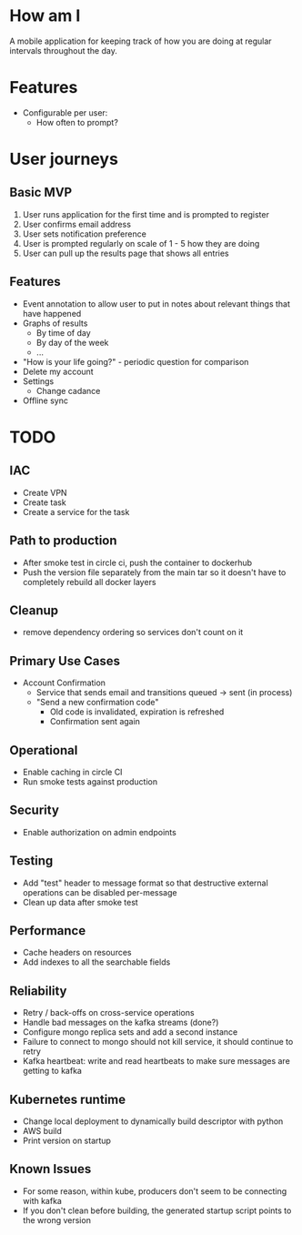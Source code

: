 
# How am I

A mobile application for keeping track of how you are doing at regular intervals throughout the day.

# Features

* Configurable per user:
    * How often to prompt?

# User journeys

## Basic MVP

1. User runs application for the first time and is prompted to register
2. User confirms email address
3. User sets notification preference
4. User is prompted regularly on scale of 1 - 5 how they are doing
5. User can pull up the results page that shows all entries


## Features

* Event annotation to allow user to put in notes about relevant things that have happened
* Graphs of results
    * By time of day
    * By day of the week
    * ... 
* "How is your life going?" - periodic question for comparison
* Delete my account
* Settings
    * Change cadance
* Offline sync

# TODO

## IAC
* Create VPN
* Create task
* Create a service for the task


## Path to production
* After smoke test in circle ci, push the container to dockerhub
* Push the version file separately from the main tar so it doesn't have to completely rebuild all docker layers

## Cleanup
- remove dependency ordering so services don't count on it

## Primary Use Cases
* Account Confirmation
    * Service that sends email and transitions queued -> sent (in process)
    * "Send a new confirmation code"
        * Old code is invalidated, expiration is refreshed
        * Confirmation sent again

## Operational
* Enable caching in circle CI
* Run smoke tests against production

## Security
* Enable authorization on admin endpoints

## Testing
* Add "test" header to message format so that destructive external operations can be disabled
 per-message
 * Clean up data after smoke test

## Performance
* Cache headers on resources
* Add indexes to all the searchable fields

## Reliability
* Retry / back-offs on cross-service operations
* Handle bad messages on the kafka streams (done?)
* Configure mongo replica sets and add a second instance
* Failure to connect to mongo should not kill service, it should continue to retry
* Kafka heartbeat: write and read heartbeats to make sure messages are getting to kafka

## Kubernetes runtime
- Change local deployment to dynamically build descriptor with python
- AWS build
- Print version on startup

## Known Issues
- For some reason, within kube, producers don't seem to be connecting with kafka
- If you don't clean before building, the generated startup script points to the wrong version